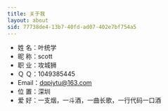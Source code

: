```yaml
---
title: 关于我
layout: about
sid: 77738de4-13b7-40fd-ad07-402e7bf754a5
---
```

<!-- ![](../../photos/psb.jpg)</div> -->


- 姓 名：叶统学
- 昵 称：scott
- 职 业：攻城狮
- Ｑ Ｑ：1049385445
- Email：dqpiytu@163.com
- 位 置：深圳
- 爱 好：一支烟，一斗酒，一曲长歌，一行代码一口酒


